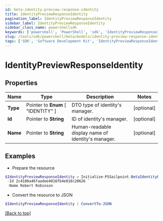 ```yaml
---
id: beta-identity-preview-response-identity
title: IdentityPreviewResponseIdentity
pagination_label: IdentityPreviewResponseIdentity
sidebar_label: IdentityPreviewResponseIdentity
sidebar_class_name: powershellsdk
keywords: ['powershell', 'PowerShell', 'sdk', 'IdentityPreviewResponseIdentity'] 
slug: /tools/sdk/powershell/beta/models/identity-preview-response-identity
tags: ['SDK', 'Software Development Kit', 'IdentityPreviewResponseIdentity']
---
```



# IdentityPreviewResponseIdentity

## Properties

Name | Type | Description | Notes
------------ | ------------- | ------------- | -------------
**Type** |  Pointer to  **Enum** [  "IDENTITY" ] | DTO type of identity's manager. | [optional] 
**Id** |  Pointer to **String** | ID of identity's manager. | [optional] 
**Name** |  Pointer to **String** | Human-readable display name of identity's manager. | [optional] 

## Examples

- Prepare the resource
```powershell
$IdentityPreviewResponseIdentity = Initialize-PSSailpoint.BetaIdentityPreviewResponseIdentity  -Type IDENTITY `
 -Id 2c4180a46faadee4016fb4e018c20626 `
 -Name Robert Robinson
```

- Convert the resource to JSON
```powershell
$IdentityPreviewResponseIdentity | ConvertTo-JSON
```


[[Back to top]](#) 

